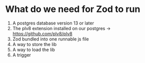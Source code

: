 # What do we need for Zod to run

1. A postgres database version 13 or later
2. The plv8 extension installed on our postgres -> https://github.com/plv8/plv8
3. Zod bundled into one runnable js file
4. A way to store the lib
5. A way to load the lib
6. A trigger
